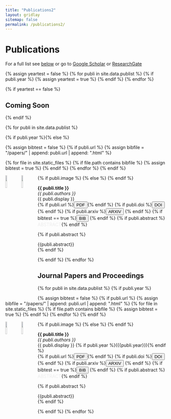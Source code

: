 ```yaml
---
title: "Publications2"
layout: gridlay
sitemap: false
permalink: /publications2/
---
```



# Publications

For a full list see [below](#in-the-pipeline) or go to [Google Scholar](https://scholar.google.com/citations?user=dM-nHdMAAAAJ&hl=en) or [ResearchGate](https://www.researchgate.net/profile/Spencer_Bryngelson)



{% assign yeartest = false %}
{% for publi in site.data.publist %}
  {% if publi.year %}
   {% assign yeartest = true %}
  {% endif %}
{% endfor %}

{% if yeartest == false %}
## Coming Soon
{% endif %}

{% for publi in site.data.publist %}

{% if publi.year %}{% else %}

{% assign bibtest = false %}
{% if publi.url %}
 {% assign bibfile = "/papers/" | append:  publi.url  | append: ".html" %}

 {% for file in site.static_files %}
  {% if file.path contains bibfile %}
   {% assign bibtest = true %}
  {% endif %}
 {% endfor %}
{% endif %}

 <div class="well-sm">
    {% if publi.image %}
  <img src="{{ site.url }}{{ site.baseurl }}/images/pubpic/{{ publi.image }}" class="img-responsive" width="10%" style="float: left" />
    {% else %}
  <img src="{{ site.url }}{{ site.baseurl }}/images/pubpic/dummy.png" width="10%" class="img2"  style="float: left" />
    {% endif %}

  <strong> {{ publi.title }}</strong> <br />
  <em>{{ publi.authors }} </em><br />
  {{ publi.display }}<br />
  {% if publi.url %}<a href="{{ site.url }}{{ site.baseurl }}/papers/{{ publi.url }}.pdf" target="_blank"><button class="btn-pdf">PDF</button></a>{% endif %}    {% if publi.doi %}<a href="http://dx.doi.org/{{ publi.doi }}" target="_blank"><button class="btn-doi">DOI</button></a> {% endif %}  {% if publi.arxiv %}<a href="https://arxiv.org/abs/{{ publi.arxiv }}" target="_blank"><button class="btn-arxiv">ARXIV</button></a> {% endif %}  {% if bibtest == true %}<a href="{{ site.url }}{{ site.baseurl }}/papers/{{ publi.url }}.html" target="_blank"><button class="btn-bib">BIB</button></a> {% endif %} {% if publi.abstract %} <a data-toggle="collapse" href="#{{publi.url}}"  class="btn-abstract" style="text-decoration:none; color:#ebebeb; hover:#ebebeb;" role="button" aria-expanded="false" aria-controls="{{publi.url}}">ABSTRACT</a>{% endif %}
 </div>

{% if publi.abstract %}
<div class="collapse" id="{{publi.url}}">
<div class="well-abstract">
{{publi.abstract}}
</div>
</div>
{% endif %}

  {% endif %}
{% endfor %}


## Journal Papers and Proceedings


{% for publi in site.data.publist %}
{% if publi.year %}

{% assign bibtest = false %}
{% if publi.url %}
  {% assign bibfile = "/papers/" | append:  publi.url  | append: ".html" %}
  {% for file in site.static_files %}
   {% if file.path contains bibfile %}
   {% assign bibtest = true %}
   {% endif %}
  {% endfor %}
{% endif %}



<div class="well-sm">
  {% if publi.image %}
   <img src="{{ site.url }}{{ site.baseurl }}/images/pubpic/{{ publi.image }}" class="img-responsive" width="10%" style="float: left" />
  {% else %}
   <img src="{{ site.url }}{{ site.baseurl }}/images/pubpic/dummy.png" width="10%" class="img2"  style="float: left" />
  {% endif %}

  <strong> {{ publi.title }}</strong> <br />
  <em>{{ publi.authors }} </em><br />
  {{ publi.display }} {% if publi.year %}({{publi.year}}){% endif %}<br />
  {% if publi.url %}<a href="{{ site.url }}{{ site.baseurl }}/papers/{{ publi.url }}.pdf" target="_blank"><button class="btn-pdf">PDF</button></a>{% endif %}    {% if publi.doi %}<a href="http://dx.doi.org/{{ publi.doi }}" target="_blank"><button class="btn-doi">DOI</button></a> {% endif %}  {% if publi.arxiv %}<a href="https://arxiv.org/abs/{{ publi.arxiv }}" target="_blank"><button class="btn-arxiv">ARXIV</button></a> {% endif %}  {% if bibtest == true %}<a href="{{ site.url }}{{ site.baseurl }}/papers/{{ publi.url }}.html" target="_blank"><button class="btn-bib">BIB</button></a> {% endif %} {% if publi.abstract %} <a data-toggle="collapse" href="#{{publi.url}}"  class="btn-abstract" style="text-decoration:none; color:#ebebeb; hover:#ebebeb;" role="button" aria-expanded="false" aria-controls="{{publi.url}}">ABSTRACT</a>{% endif %}
</div>

{% if publi.abstract %}
<div class="collapse" id="{{publi.url}}">
<div class="well-abstract">
{{publi.abstract}}
</div>
</div>
{% endif %}


{% endif %}
{% endfor %}

